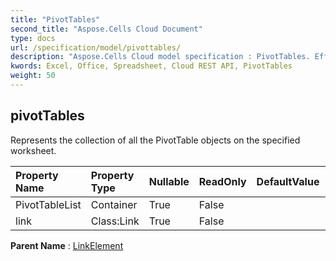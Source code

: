 ```yaml
---
title: "PivotTables"
second_title: "Aspose.Cells Cloud Document"
type: docs
url: /specification/model/pivottables/
description: "Aspose.Cells Cloud model specification : PivotTables. Effortlessly handle Excel and other spreadsheet documents with features like opening, generating, editing, splitting, merging, comparing, and converting."
kwords: Excel, Office, Spreadsheet, Cloud REST API, PivotTables
weight: 50
---
```


## **pivotTables**

Represents the collection of all the PivotTable objects on the specified worksheet. 

| Property Name | Property Type | Nullable |  ReadOnly | DefaultValue | Description | 
| :- | :- | :- |:- |  :- | :- |
| PivotTableList | Container | True |  False |  |  |  
| link | Class:Link | True |  False |  |  |  

**Parent Name** : [LinkElement](/specification/model/linkelement)

